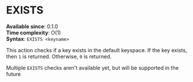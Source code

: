 # EXISTS

**Available since**: 0.1.0  
**Time complexity**: O(1)  
**Syntax**: `EXISTS <keyname>`  

This action checks if a key exists in the default keyspace. If the key exists, then `1` is returned. Otherwise, `0` is returned. 

Multiple `EXISTS` checks aren't available yet, but will be supported in the future